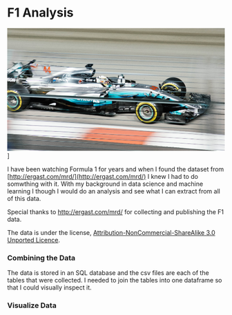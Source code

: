 # F1 Analysis

![Cover](https://github.com/MichaelRichardson12/f1-analysis/blob/master/images/header.png?raw=true)]

I have been watching Formula 1 for years and when I found the dataset from [http://ergast.com/mrd/](http://ergast.com/mrd/) I knew I had to do somwthing with it. With my background in data science and machine learning I though I would do an analysis and see what I can extract from all of this data.

Special thanks to http://ergast.com/mrd/ for collecting and publishing the F1 data.

The data is under the license, [Attribution-NonCommercial-ShareAlike 3.0 Unported Licence](http://creativecommons.org/licenses/by-nc-sa/3.0/).

### Combining the Data

The data is stored in an SQL database and the csv files are each of the tables that were collected. I needed to join the tables into one dataframe so that I could visually inspect it.

### Visualize Data
